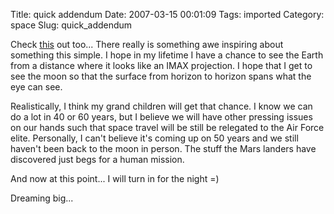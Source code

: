 Title: quick addendum
Date: 2007-03-15 00:01:09
Tags: imported
Category: space
Slug: quick_addendum


Check <a href="http://eobadmin.gsfc.nasa.gov/Newsroom/NewImages/images.php3?img_id=17542" title="I hope I get to go to space someday">this</a> out too...   There really is something awe inspiring about something this simple.
I hope in my lifetime I have a chance to see the Earth from a distance where it looks like an IMAX projection.  I hope that I get to see the moon so that the surface from horizon to horizon spans what the eye can see.

Realistically, I think my grand children will get that chance.  I know we can do a lot in 40 or 60 years, but I believe we will have other pressing issues on our hands such that space travel will be still be relegated to the Air Force elite.  Personally, I can't believe it's coming up on 50 years and we still haven't been back to the moon in person.  The stuff the Mars landers have discovered just begs for a human mission.

And now at this point... I will turn in for the night =)

Dreaming big...
